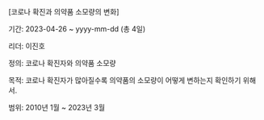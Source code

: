 [코로나 확진과 의약품 소모량의 변화]

기간: 2023-04-26 ~ yyyy-mm-dd (총 4일)

리더: 이진호

정의: 코로나 확진자와 의약품 소모량

목적: 코로나 확진자가 많아질수록 의약품의 소모량이 어떻게 변하는지 확인하기 위해서.

범위: 2010년 1월 ~ 2023년 3월
